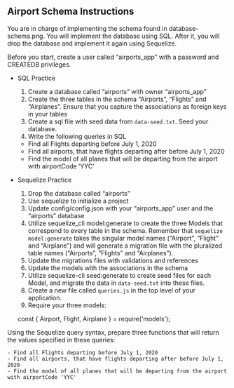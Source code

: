 Airport Schema Instructions
---------------------------

You are in charge of implementing the schema found in database-schema.png. You will implement the database using SQL. After it, you will drop the database and implement it again using Sequelize.

Before you start, create a user called “airports\_app” with a password and CREATEDB privileges.

-   SQL Practice
    1.  Create a database called “airports” with owner “airports\_app”
    2.  Create the three tables in the schema “Airports”, “Flights” and “Airplanes”. Ensure that you capture the associations as foreign keys in your tables
    3.  Create a sql file with seed data from `data-seed.txt`. Seed your database.
    4.  Write the following queries in SQL

    -   Find all Flights departing before July 1, 2020
    -   Find all airports, that have flights departing after before July 1, 2020
    -   Find the model of all planes that will be departing from the airport with airportCode ‘YYC’

-   Sequelize Practice
    1.  Drop the database called “airports”
    2.  Use sequelize to initialize a project
    3.  Update config/config.json with your “airports\_app” user and the “airports” database
    4.  Utilize sequelize\_cli model:generate to create the three Models that correspond to every table in the schema. Remember that `sequelize model:generate` takes the singular model names (“Airport”, “Flight” and “Airplane”) and will generate a migration file with the pluralized table names (“Airports”, “Flights” and “Airplanes”).
    5.  Update the migrations files with validations and references
    6.  Update the models with the associations in the schema
    7.  Utilize sequelize-cli seed:generate to create seed files for each Model, and migrate the data in `data-seed.txt` into these files.
    8.  Create a new file called `queries.js` in the top level of your application.
    9.  Require your three models:

    const { Airport, Flight, Airplane } = require('models');

Using the Sequelize query syntax, prepare three functions that will return the values specified in these queries:

    - Find all Flights departing before July 1, 2020
    - Find all airports, that have flights departing after before July 1, 2020
    - Find the model of all planes that will be departing from the airport with airportCode 'YYC'
